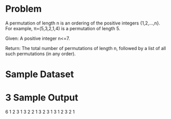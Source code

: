 Problem
=====
A permutation of length n is an ordering of the positive integers {1,2,…,n}. For example, π=(5,3,2,1,4) is a permutation of length 5.

Given: A positive integer n<=7.

Return: The total number of permutations of length n, followed by a list of all such permutations (in any order).

Sample Dataset
===
3
Sample Output
===
6
1 2 3
1 3 2
2 1 3
2 3 1
3 1 2
3 2 1